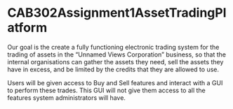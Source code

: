 # CAB302Assignment1AssetTradingPlatform
Our goal is the create a fully functioning electronic trading system for the trading of assets in the “Unnamed Views Corporation” business, so that the internal organisations can gather the assets they need, sell the assets they have in excess, and be limited by the credits that they are allowed to use.

Users will be given access to Buy and Sell features and interact with a GUI to perform these trades. This GUI will not give them access to all the features system administrators will have.
